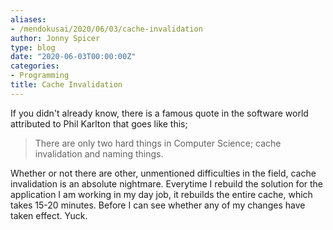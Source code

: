 ```yaml
---
aliases:
- /mendokusai/2020/06/03/cache-invalidation
author: Jonny Spicer
type: blog
date: "2020-06-03T00:00:00Z"
categories:
- Programming
title: Cache Invalidation
---
```

If you didn't already know, there is a famous quote in the software world attributed to Phil Karlton that goes like this;

> There are only two hard things in Computer Science; cache invalidation and naming things.

Whether or not there are other, unmentioned difficulties in the field, cache invalidation is an absolute nightmare. Everytime I rebuild the solution for the application I am working in my day job, it rebuilds the entire cache, which takes 15-20 minutes. Before I can
see whether any of my changes have taken effect. Yuck.
